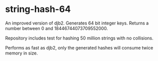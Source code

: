 # string-hash-64

An improved version of djb2. Generates 64 bit integer keys. Returns a number between 0 and 18446744073709552000.

Repository includes test for hashing 50 million strings with no collisions.

Performs as fast as djb2, only the generated hashes will consume twice memory in size.
